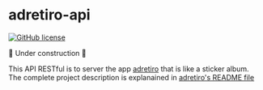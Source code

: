 # adretiro-api

[![GitHub license](https://img.shields.io/github/license/alcalcides/adretiro)](https://github.com/alcalcides/adretiro/blob/master/LICENSE)

🚧 Under construction 🚧

This API RESTful is to server the app [adretiro](https://github.com/alcalcides/adretiro) that is like a sticker album. The complete project description is explanained in [adretiro's README file](https://github.com/alcalcides/adretiro/blob/master/README.md)